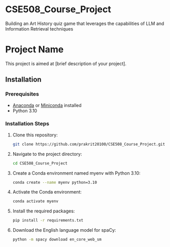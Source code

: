 # CSE508_Course_Project
Building an Art History quiz game that leverages the capabilities of LLM and Information Retrieval techniques


# Project Name

This project is aimed at [brief description of your project].

## Installation

### Prerequisites

- [Anaconda](https://www.anaconda.com/) or [Miniconda](https://docs.conda.io/en/latest/miniconda.html) installed
- Python 3.10

### Installation Steps

1. Clone this repository:

   ```bash
   git clone https://github.com/prakrit20100/CSE508_Course_Project.git
2. Navigate to the project directory:
   ```bash
   cd CSE508_Course_Project
3. Create a Conda environment named myenv with Python 3.10:
   ```bash
   conda create --name myenv python=3.10
4. Activate the Conda environment:
   ```bash
   conda activate myenv
5. Install the required packages:
   ```bash
   pip install -r requirements.txt
6. Download the English language model for spaCy:
   ```bash
   python -m spacy download en_core_web_sm
